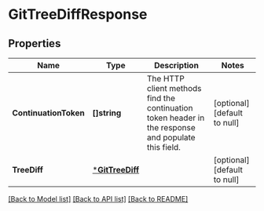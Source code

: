 # GitTreeDiffResponse

## Properties
Name | Type | Description | Notes
------------ | ------------- | ------------- | -------------
**ContinuationToken** | **[]string** | The HTTP client methods find the continuation token header in the response and populate this field. | [optional] [default to null]
**TreeDiff** | [***GitTreeDiff**](GitTreeDiff.md) |  | [optional] [default to null]

[[Back to Model list]](../README.md#documentation-for-models) [[Back to API list]](../README.md#documentation-for-api-endpoints) [[Back to README]](../README.md)


